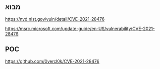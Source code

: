 <languages  />

מבוא
----

<https://nvd.nist.gov/vuln/detail/CVE-2021-28476>

<https://msrc.microsoft.com/update-guide/en-US/vulnerability/CVE-2021-28476>

POC
---

<https://github.com/0vercl0k/CVE-2021-28476>
